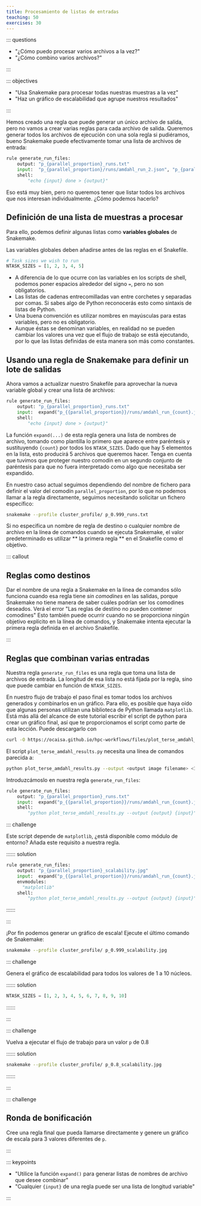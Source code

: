 ```yaml
---
title: Procesamiento de listas de entradas
teaching: 50
exercises: 30
---
```



::: questions

- "¿Cómo puedo procesar varios archivos a la vez?"
- "¿Cómo combino varios archivos?"

:::

::: objectives

- "Usa Snakemake para procesar todas nuestras muestras a la vez"
- "Haz un gráfico de escalabilidad que agrupe nuestros resultados"

:::

Hemos creado una regla que puede generar un único archivo de salida, pero no vamos a
crear varias reglas para cada archivo de salida. Queremos generar todos los archivos de
ejecución con una sola regla si pudiéramos, bueno Snakemake puede efectivamente tomar
una lista de archivos de entrada:

```python
rule generate_run_files:
    output: "p_{parallel_proportion}_runs.txt"
    input:  "p_{parallel_proportion}/runs/amdahl_run_2.json", "p_{parallel_proportion}/runs/amdahl_run_6.json"
    shell:
        "echo {input} done > {output}"
```

Eso está muy bien, pero no queremos tener que listar todos los archivos que nos
interesan individualmente. ¿Cómo podemos hacerlo?

## Definición de una lista de muestras a procesar

Para ello, podemos definir algunas listas como **variables globales** de Snakemake.

Las variables globales deben añadirse antes de las reglas en el Snakefile.

```python
# Task sizes we wish to run
NTASK_SIZES = [1, 2, 3, 4, 5]
```

- A diferencia de lo que ocurre con las variables en los scripts de shell, podemos poner
  espacios alrededor del signo `=`, pero no son obligatorios.
- Las listas de cadenas entrecomilladas van entre corchetes y separadas por comas. Si
  sabes algo de Python reconocerás esto como sintaxis de listas de Python.
- Una buena convención es utilizar nombres en mayúsculas para estas variables, pero no
  es obligatorio.
- Aunque éstas se denominan variables, en realidad no se pueden cambiar los valores una
  vez que el flujo de trabajo se está ejecutando, por lo que las listas definidas de
  esta manera son más como constantes.

## Usando una regla de Snakemake para definir un lote de salidas

Ahora vamos a actualizar nuestro Snakefile para aprovechar la nueva variable global y
crear una lista de archivos:

```python
rule generate_run_files:
    output: "p_{parallel_proportion}_runs.txt"
    input:  expand("p_{{parallel_proportion}}/runs/amdahl_run_{count}.json", count=NTASK_SIZES)
    shell:
        "echo {input} done > {output}"
```

La función `expand(...)` de esta regla genera una lista de nombres de archivo, tomando
como plantilla lo primero que aparece entre paréntesis y sustituyendo `{count}` por
todos los `NTASK_SIZES`. Dado que hay 5 elementos en la lista, esto producirá 5 archivos
que queremos hacer. Tenga en cuenta que tuvimos que proteger nuestro comodín en un
segundo conjunto de paréntesis para que no fuera interpretado como algo que necesitaba
ser expandido.

En nuestro caso actual seguimos dependiendo del nombre de fichero para definir el valor
del comodín `parallel_proportion`, por lo que no podemos llamar a la regla directamente,
seguimos necesitando solicitar un fichero específico:

```bash
snakemake --profile cluster_profile/ p_0.999_runs.txt
```

Si no especifica un nombre de regla de destino o cualquier nombre de archivo en la línea
de comandos cuando se ejecuta Snakemake, el valor predeterminado es utilizar ** la
primera regla ** en el Snakefile como el objetivo.

::: callout

## Reglas como destinos

Dar el nombre de una regla a Snakemake en la línea de comandos sólo funciona cuando esa
regla tiene *sin comodines* en las salidas, porque Snakemake no tiene manera de saber
cuáles podrían ser los comodines deseados. Verá el error "Las reglas de destino no
pueden contener comodines" Esto también puede ocurrir cuando no se proporciona ningún
objetivo explícito en la línea de comandos, y Snakemake intenta ejecutar la primera
regla definida en el archivo Snakefile.

:::

## Reglas que combinan varias entradas

Nuestra regla `generate_run_files` es una regla que toma una lista de archivos de
entrada. La longitud de esa lista no está fijada por la regla, sino que puede cambiar en
función de `NTASK_SIZES`.

En nuestro flujo de trabajo el paso final es tomar todos los archivos generados y
combinarlos en un gráfico. Para ello, es posible que haya oído que algunas personas
utilizan una biblioteca de Python llamada `matplotlib`. Está más allá del alcance de
este tutorial escribir el script de python para crear un gráfico final, así que te
proporcionamos el script como parte de esta lección. Puede descargarlo con

```bash
curl -O https://ocaisa.github.io/hpc-workflows/files/plot_terse_amdahl_results.py
```

El script `plot_terse_amdahl_results.py` necesita una línea de comandos parecida a:

```bash
python plot_terse_amdahl_results.py --output <output image filename> <1st input file> <2nd input file> ...
```

Introduzcámoslo en nuestra regla `generate_run_files`:

```python
rule generate_run_files:
    output: "p_{parallel_proportion}_runs.txt"
    input:  expand("p_{{parallel_proportion}}/runs/amdahl_run_{count}.json", count=NTASK_SIZES)
    shell:
        "python plot_terse_amdahl_results.py --output {output} {input}"
```

::: challenge

Este script depende de `matplotlib`, ¿está disponible como módulo de entorno? Añada este
requisito a nuestra regla.

:::::: solution

```python
rule generate_run_files:
    output: "p_{parallel_proportion}_scalability.jpg"
    input:  expand("p_{{parallel_proportion}}/runs/amdahl_run_{count}.json", count=NTASK_SIZES)
    envmodules:
      "matplotlib"
    shell:
        "python plot_terse_amdahl_results.py --output {output} {input}"
```

::::::

:::

¡Por fin podemos generar un gráfico de escala! Ejecute el último comando de Snakemake:

```bash
snakemake --profile cluster_profile/ p_0.999_scalability.jpg
```

::: challenge

Genera el gráfico de escalabilidad para todos los valores de 1 a 10 núcleos.

:::::: solution

```python
NTASK_SIZES = [1, 2, 3, 4, 5, 6, 7, 8, 9, 10]
```

::::::

:::

::: challenge

Vuelva a ejecutar el flujo de trabajo para un valor `p` de 0.8

:::::: solution

```bash
snakemake --profile cluster_profile/ p_0.8_scalability.jpg
```

::::::

:::

::: challenge

## Ronda de bonificación

Cree una regla final que pueda llamarse directamente y genere un gráfico de escala para
3 valores diferentes de `p`.

:::

::: keypoints

- "Utilice la función `expand()` para generar listas de nombres de archivo que desee
  combinar"
- "Cualquier `{input}` de una regla puede ser una lista de longitud variable"

:::


